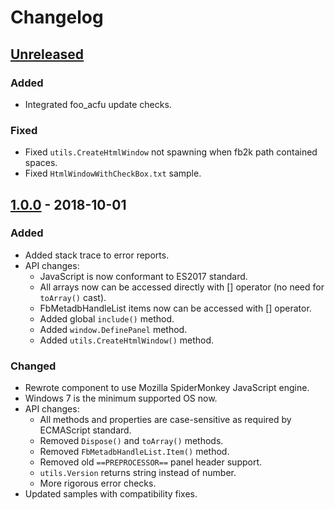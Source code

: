 # Changelog

## [Unreleased]
### Added
- Integrated foo_acfu update checks.

### Fixed
- Fixed `utils.CreateHtmlWindow` not spawning when fb2k path contained spaces.
- Fixed `HtmlWindowWithCheckBox.txt` sample.

## [1.0.0] - 2018-10-01
### Added
- Added stack trace to error reports.
- API changes:
  - JavaScript is now conformant to ES2017 standard.
  - All arrays now can be accessed directly with [] operator (no need for `toArray()` cast).
  - FbMetadbHandleList items now can be accessed with [] operator.
  - Added global `include()` method.
  - Added `window.DefinePanel` method.
  - Added `utils.CreateHtmlWindow()` method.

### Changed
- Rewrote component to use Mozilla SpiderMonkey JavaScript engine.
- Windows 7 is the minimum supported OS now.
- API changes:
  - All methods and properties are case-sensitive as required by ECMAScript standard.
  - Removed `Dispose()` and `toArray()` methods.
  - Removed `FbMetadbHandleList.Item()` method.
  - Removed old `==PREPROCESSOR==` panel header support.
  - `utils.Version` returns string instead of number.
  - More rigorous error checks.
- Updated samples with compatibility fixes.

[Unreleased]: https://github.com/theqwertiest/foo_spider_monkey_panel/compare/v1.0.0...HEAD
[1.0.0]: https://github.com/TheQwertiest/foo_spider_monkey_panel/compare/vanilla_2_0...v1.0.0
